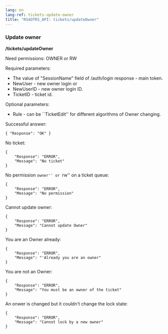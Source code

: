 ```yaml
---
lang: en
lang-ref: tickets-update-owner
title: "RS4OTRS_API: tickets/updateOwner"
---
```


### Update owner

**/tickets/updateOwner**

Need permissions: OWNER or RW

Required parameters:

- The value of "SessionName" field of /auth/login response - main token.
- NewUser - new owner login or
- NewUserID - new owner login ID.
- TicketID - ticket id.

Optional parameters:

- Rule - can be ``TicketEdit'' for different algorithms of Owner changing.

Successful answer:

```
{ "Response": "OK" }
```

No ticket:

```
{
    "Response": "ERROR",
    "Message": "No ticket"
}
```

No permission ``owner'' or ``rw'' on a ticket queue:

```
{
    "Response": "ERROR",
    "Message": "No permission"
}
```

Cannot update owner:

```
{
    "Response": "ERROR",
    "Message": "Cannot update Owner"
}
```

You are an Owner already:

```
{
    "Response": "ERROR",
    "Message": "'Already you are an owner"
}
```

You are not an Owner:

```
{
    "Response": "ERROR",
    "Message": "You must be an owner of the ticket"
}
```

An onwer is changed but it couldn't change the lock state:

```
{
    "Response": "ERROR",
    "Message": "Cannot lock by a new owner"
}
```

